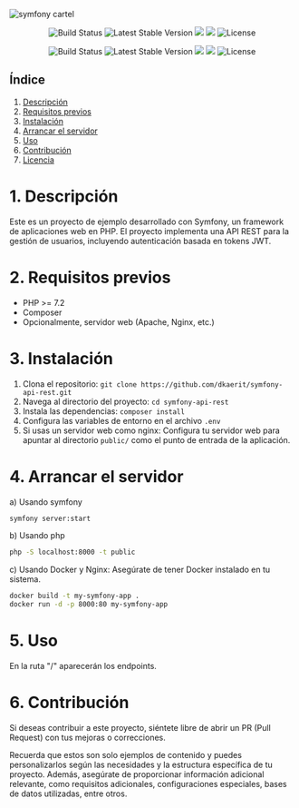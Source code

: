 ![symfony cartel](https://github.com/dkaerit/symfony-api-rest/assets/24440929/0e28af89-cdce-4c92-acf9-bccca14ac3f6)

<p align="center">
    <img src="https://travis-ci.org/symfony/symfony.svg" alt="Build Status">
    <img src="https://img.shields.io/packagist/v/symfony/symfony" alt="Latest Stable Version">
    <img src="https://img.shields.io/github/commit-activity/y/your-username/your-repo?color=blueviolet">
    <img src="https://img.shields.io/github/downloads/your-username/your-repo/total?color=blueviolet">
    <img src="https://img.shields.io/badge/license-MIT-blueviolet" alt="License">
</p>


<p align="center">
    <img src="https://travis-ci.org/symfony/symfony.svg" alt="Build Status">
    <img src="https://img.shields.io/packagist/v/symfony/symfony" alt="Latest Stable Version">
    <img src="https://img.shields.io/github/commit-activity/y/dkaerit/symfony-api-rest?color=blueviolet">
    <img src="https://img.shields.io/github/downloads/dkaerit/symfony-api-rest/total?color=blueviolet">
    <img src="https://img.shields.io/badge/license-MIT-blueviolet" alt="License">
</p>

## Índice

1. [Descripción](#descripción)
2. [Requisitos previos](#requisitos-previos)
3. [Instalación](#instalación)
4. [Arrancar el servidor](#arrancar-el-servidor)
5. [Uso](#uso)
6. [Contribución](#contribución)
7. [Licencia](#licencia)

# 1. Descripción

Este es un proyecto de ejemplo desarrollado con Symfony, un framework de aplicaciones web en PHP. El proyecto implementa una API REST para la gestión de usuarios, incluyendo autenticación basada en tokens JWT.

# 2. Requisitos previos

- PHP >= 7.2
- Composer
- Opcionalmente, servidor web (Apache, Nginx, etc.)

# 3. Instalación

1. Clona el repositorio: `git clone https://github.com/dkaerit/symfony-api-rest.git`
2. Navega al directorio del proyecto: `cd symfony-api-rest`
3. Instala las dependencias: `composer install`
4. Configura las variables de entorno en el archivo `.env`
5. Si usas un servidor web como nginx: Configura tu servidor web para apuntar al directorio `public/` como el punto de entrada de la aplicación.

# 4. Arrancar el servidor

a) Usando symfony
```bash
symfony server:start
```

b) Usando php
```bash
php -S localhost:8000 -t public
```

c) Usando Docker y Nginx:
Asegúrate de tener Docker instalado en tu sistema.

```bash
docker build -t my-symfony-app .
docker run -d -p 8000:80 my-symfony-app
```

# 5. Uso
En la ruta "/" aparecerán los endpoints.

# 6. Contribución
Si deseas contribuir a este proyecto, siéntete libre de abrir un PR (Pull Request) con tus mejoras o correcciones.

Recuerda que estos son solo ejemplos de contenido y puedes personalizarlos según las necesidades y la estructura específica de tu proyecto. Además, asegúrate de proporcionar información adicional relevante, como requisitos adicionales, configuraciones especiales, bases de datos utilizadas, entre otros.
